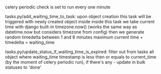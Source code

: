 celery periodic check is set to run every one minute

tasks.py/add_waiting_time_to_task:
upon object creation this task will be triggered with newly created object inside
inside this task we take current time with django built-in timezone.now() (works the same way as datetime.now but considers timezone from config)
then we generate random timedelta between 1 and 8 minutes maximum
current time + timedelta = waiting_time

tasks.py/update_status_if_waiting_time_is_expired:
filter out from tasks all object where waiting_time timestamp is less then or equals to current_time (by the moment of celery periodic run), if there's any - update in bulk statuses to 'done'